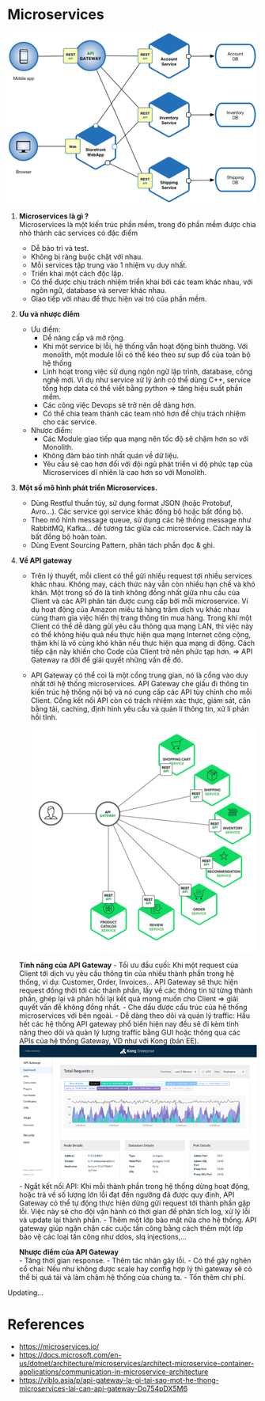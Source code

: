 # Microservices

![](images/microservices.png)

1.	__Microservices là gì ?__  
   Microservices là một kiến trúc phần mềm, trong đó phần mềm được chia nhỏ thành các services có đặc điểm
	- Dễ bảo trì và test.
	- Không bị ràng buộc chặt với nhau.
	- Mỗi services tập trung vào 1 nhiệm vụ duy nhất.
	- Triển khai một cách độc lập.
	- Có thể được chịu trách nhiệm triển khai bởi các team khác nhau, với ngôn ngữ, database và server khác nhau.
	- Giao tiếp với nhau để thực hiện vai trò của phần mềm.

2. __Ưu và nhược điểm__ 
   - Ưu điểm: 
	   - Dễ nâng cấp và mở rộng.
	   - Khi một service bị lỗi, hệ thống vẫn hoạt động bình thường. Với monolith, một module lỗi có thể kéo theo sự sụp đổ của toàn bộ hệ thống
	   - Linh hoạt trong việc sử dụng ngôn ngữ lập trình, database, công nghệ mới. Ví dụ như service xử lý ảnh có thể dùng C++, service tổng hợp data có thể viết bằng python => tăng hiệu suất phần mềm.
	   - Các công việc Devops sẽ trở nên dễ dàng hơn.
	   - Có thể chia team thành các team nhỏ hơn để chịu trách nhiệm cho các service.
   - Nhược điểm:
	   - Các Module giao tiếp qua mạng nên tốc độ sẽ chậm hơn so với Monolith.
	   - Không đảm bảo tính nhất quán về dữ liệu.
	   - Yêu cầu sẽ cao hơn đối với đội ngũ phát triển vì độ phức tạp của Microservices dĩ nhiên là cao hơn so với Monolith.

3. __Một số mô hình phát triển Microservices.__ 
	- Dùng Restful thuần túy, sử dụng format JSON (hoặc Protobuf, Avro…). Các service gọi service khác đồng bộ hoặc bất đồng bộ. 
	- Theo mô hình message queue, sử dụng các hệ thống message như RabbitMQ, Kafka… để tương tác giữa các microservice. Cách này là bất đồng bộ hoàn toàn. 
	- Dùng Event Sourcing Pattern, phân tách phần đọc & ghi.

4. __Về API gateway__ 
    - Trên lý thuyết, mỗi client có thể gửi nhiều request tới nhiều services khác nhau. Không may, cách thức này vẫn còn nhiều hạn chế và khó khăn. Một trong số đó là tính không đồng nhất giữa nhu cầu của Client và các API phân tán được cung cấp bởi mỗi microservice. Ví dụ hoạt động của Amazon miêu tả hàng trăm dịch vụ khác nhau cùng tham gia việc hiển thị trang thông tin mua hàng. Trong khi một Client có thể dễ dàng gửi yêu cầu thông qua mạng LAN, thì việc này có thể không hiệu quả nếu thực hiện qua mạng Internet công cộng, thậm khí là vô cùng khó khăn nếu thực hiện qua mạng di động. Cách tiếp cận này khiến cho Code của Client trở nên phức tạp hơn. 
    => API Gateway ra đời để giải quyết những vấn đề đó.
    - API Gateway có thể coi là một cổng trung gian, nó là cổng vào duy nhất tới hệ thống microservices. API Gateway che giấu đi thông tin kiến trúc hệ thống nội bộ và nó cung cấp các API tùy chỉnh cho mỗi Client. Cổng kết nối API còn có trách nhiệm xác thực, giám sát, cân bằng tải, caching, định hình yêu cầu và quản lí thông tin, xử lí phản hồi tĩnh.

       ![](images/api_gateway.png)

    __Tính năng của API Gateway__ 
    	- Tối ưu đầu cuối: Khi một request của Client tới dịch vụ yêu cầu thông tin của nhiều thành phần trong hệ thống, ví dụ: Customer, Order, Invoices... API Gateway sẽ thực hiện request đồng thời tới các thành phần, lấy về các thông tin từ từng thành phần, ghép lại và phản hồi lại kết quả mong muốn cho Client => giải quyết vấn đề không đồng nhất. 
    	- Che dấu được cấu trúc của hệ thống microservices với bên ngoài. 
    	- Dễ dàng theo dõi và quản lý traffic: Hầu hết các hệ thống API gateway phổ biến hiện nay đều sẽ đi kèm tính năng theo dõi và quản lý lượng traffic bằng GUI hoặc thông qua các APIs của hệ thống Gateway, VD như với Kong (bản EE). 
    	![](images/Kong.png) 
    	- Ngắt kết nối API: Khi mỗi thành phần trong hệ thống dừng hoạt động, hoặc trả về số lượng lớn lỗi đạt đến ngưỡng đã được quy định, API Gateway có thể tự động thực hiện dừng gửi request tới thành phần gặp lỗi. Việc này sẽ cho đội vận hành có thời gian để phân tích log, xử lý lỗi và update lại thành phần. 
    	- Thêm một lớp bảo mật nữa cho hệ thống. 
        API gateway giúp ngăn chặn các cuộc tấn công bằng cách thêm một lớp bảo vệ các loại tấn công như ddos, slq injections,... 

    __Nhược điểm của API Gateway__  
    	- Tăng thời gian response. 
    	- Thêm tác nhân gây lỗi. 
    	- Có thể gây nghẽn cổ chai: Nếu như không được scale hay config hợp lý thì gateway sẽ có thể bị quá tải và làm chậm hệ thống của chúng ta. 
    	- Tốn thêm chi phí. 

Updating...

# References
- https://microservices.io/
- https://docs.microsoft.com/en-us/dotnet/architecture/microservices/architect-microservice-container-applications/communication-in-microservice-architecture
- https://viblo.asia/p/api-gateway-la-gi-tai-sao-mot-he-thong-microservices-lai-can-api-gateway-Do754pDX5M6



 


